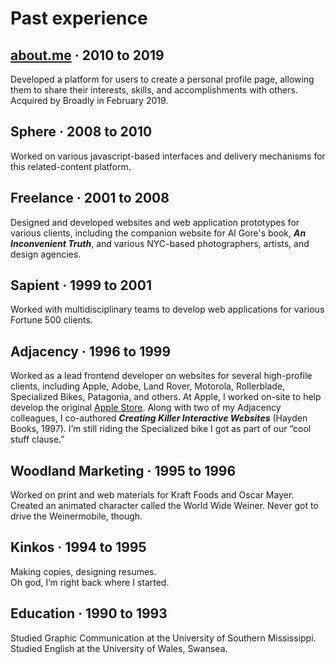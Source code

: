 # Past experience

## [**about.me**](https://about.me) · 2010 to 2019

Developed a platform for users to create a personal profile page, allowing them to share their interests, skills, and accomplishments with others. Acquired by Broadly in February 2019.

## **Sphere** · 2008 to 2010

Worked on various javascript-based interfaces and delivery mechanisms for this related-content platform.


## **Freelance** · 2001 to 2008

Designed and developed websites and web application prototypes for various clients, including the companion website for Al Gore's book, <em>**An Inconvenient Truth**</em>, and various NYC-based photographers, artists, and design agencies.


## **Sapient** · 1999 to 2001

Worked with multidisciplinary teams to develop web applications for various Fortune 500 clients.


## **Adjacency** · 1996 to 1999

Worked as a lead frontend developer on websites for several high-profile clients, including Apple, Adobe, Land Rover, Motorola, Rollerblade, Specialized Bikes, Patagonia, and others. At Apple, I worked on-site to help develop the original [Apple Store](https://store.apple.com). Along with two of my Adjacency colleagues, I co-authored <em>**Creating Killer Interactive Websites**</em> (Hayden Books, 1997). I’m still riding the Specialized bike I got as part of our “cool stuff clause.”


## **Woodland Marketing** · 1995 to 1996

Worked on print and web materials for Kraft Foods and Oscar Mayer. Created an animated character called the World Wide Weiner. Never got to drive the Weinermobile, though.


## **Kinkos** · 1994 to 1995

Making copies, designing resumes.<br/>Oh god, I’m right back where I started.


## **Education** · 1990 to 1993

Studied Graphic Communication at the University of Southern Mississippi. Studied English at the University of Wales, Swansea.
